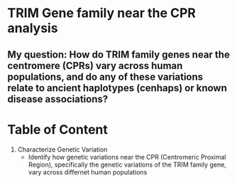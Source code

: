 # TRIM Gene family near the CPR analysis
## My question: How do TRIM family genes near the centromere (CPRs) vary across human populations, and do any of these variations relate to ancient haplotypes (cenhaps) or known disease associations?

# Table of Content
  1. Characterize Genetic Variation
     - Identify how genetic variations near the CPR (Centromeric Proximal Region), specifically the genetic variations of the TRIM family gene, vary across differnet human populations
